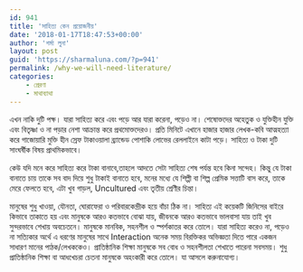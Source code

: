 ```yaml
---
id: 941
title: 'সাহিত্য কেন প্রয়োজনীয়'
date: '2018-01-17T18:47:53+00:00'
author: 'শর্মা লুনা'
layout: post
guid: 'https://sharmaluna.com/?p=941'
permalink: /why-we-will-need-literature/
categories:
    - প্রেরণা
    - মাথাব্যাথা
---
```


এখন নাকি দুটি পক্ষ। যারা সাহিত্য করে এবং পড়ে আর যারা করেনা, পড়েও না। শেষোক্তদের অহেতুক ও যুক্তিহীন যুক্তি এবং বিতৃষ্ণা ও না পড়ার নেশা আক্রান্ত করে প্রথমোক্তদেরও। প্রতি মিনিটে এখানে হাজার হাজার লেখক-কবি আত্মহত্যা করে গাজোয়ারি মুক্তি হীন স্রেফ টাকাওয়ালা ব্র্যান্ডেড পোশাকি লোভের রেললাইনে কাটা পড়ে। সাহিত্য ও টাকা দুটি সাংঘর্ষীক বিষয় প্রাথমিকভাবে।

কেউ যদি মনে করে সাহিত্য করে টাকা বানাবে,তাহলে আদতে সেটা সাহিত্য শেষ পর্যন্ত হবে কিনা সন্দেহ। কিন্তু যে টাকা বানাতে চায় তাকে সব বাদ <span class="text_exposed_show">দিয়ে শুধু টাকাই বানাতে হবে, মনের মধ্যে যে শিল্পী বা শিল্প প্রেমিক সত্তাটি বাস করে, তাকে মেরে ফেলতে হবে, এটা খুব গাড়ল, Uncultured এবং তৃতীয় শ্রেণীর চিন্তা।</span>

<div class="text_exposed_show">মানুষের শুধু খাওয়া, যৌনতা, ঘোরাফেরা ও পরিবারকেন্দ্রীক হয়ে বাঁচা ঠিক না। সাহিত্য এই কয়েকটি জিনিসের বাইরে কিভাবে তাকাতে হয় এবং মানুষকে আরও কতভাবে বোঝা যায়, জীবনকে আরও কতভাবে ভালবাসা যায় তাই খুব সুন্দরভাবে শেখায় অবচেতনে। মানুষকে মানবিক, সহনশীল ও স্পর্শকাতর করে তোলে। যারা সাহিত্য করেও না, পড়েও না সত্যিকার অর্থে এ ধরণের মানুষের সাথে Interaction অনেক সময় বিরক্তিকর অভিজ্ঞতা দিতে পারে একজন সাধারণ মানের পাঠক/লেখককেও। প্রাতিষ্ঠানিক শিক্ষা মানুষকে সব বোধ ও সহনশীলতা শেখাতে পারেনা সবসময়। শুধু প্রাতিষ্ঠানিক শিক্ষা বা আধখেচরা চেতনা মানুষকে অহংকারী করে তোলে। যা আসলে করুনাযোগ্য।

</div>